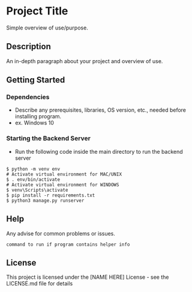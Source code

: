 # Project Title

Simple overview of use/purpose.

## Description

An in-depth paragraph about your project and overview of use.

## Getting Started

### Dependencies

* Describe any prerequisites, libraries, OS version, etc., needed before installing program.
* ex. Windows 10

### Starting the Backend Server

* Run the following code inside the main directory to run the backend server
```
$ python -m venv env
# Activate virtual environment for MAC/UNIX
$ . env/bin/activate
# Activate virtual environment for WINDOWS
$ venv\Scripts\activate
$ pip install -r requirements.txt
$ python3 manage.py runserver
```

## Help

Any advise for common problems or issues.
```
command to run if program contains helper info
```

## License

This project is licensed under the [NAME HERE] License - see the LICENSE.md file for details